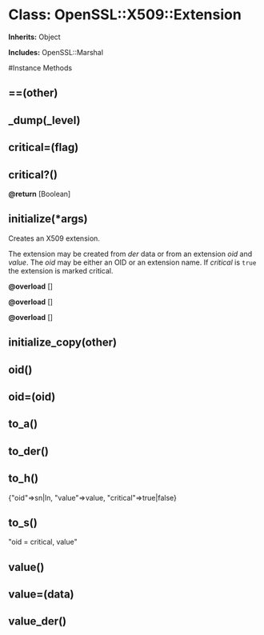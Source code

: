 # Class: OpenSSL::X509::Extension
**Inherits:** Object
    
**Includes:** OpenSSL::Marshal
  




#Instance Methods
## ==(other) [](#method-i-==)

## _dump(_level) [](#method-i-_dump)

## critical=(flag) [](#method-i-critical=)

## critical?() [](#method-i-critical?)

**@return** [Boolean] 

## initialize(*args) [](#method-i-initialize)
Creates an X509 extension.

The extension may be created from *der* data or from an extension *oid* and
*value*.  The *oid* may be either an OID or an extension name.  If *critical*
is `true` the extension is marked critical.

**@overload** [] 

**@overload** [] 

**@overload** [] 

## initialize_copy(other) [](#method-i-initialize_copy)

## oid() [](#method-i-oid)

## oid=(oid) [](#method-i-oid=)

## to_a() [](#method-i-to_a)

## to_der() [](#method-i-to_der)

## to_h() [](#method-i-to_h)
{"oid"=>sn|ln, "value"=>value, "critical"=>true|false}

## to_s() [](#method-i-to_s)
"oid = critical, value"

## value() [](#method-i-value)

## value=(data) [](#method-i-value=)

## value_der() [](#method-i-value_der)


